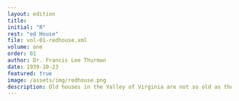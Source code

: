 ```yaml
---
layout: edition
title: 
initial: "R"
rest: "ed House"
file: vol-01-redhouse.xml
volume: one
order: 01
author: Dr. Francis Lee Thurman
date: 1939-10-23
featured: true
image: /assets/img/redhouse.png
description: Old houses in the Valley of Virginia are not so old as those in Tidewater, but there are some of them of very great importance as keystones in history. Red House is one of these.
---
```


